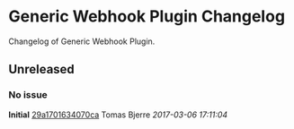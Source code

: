# Generic Webhook Plugin Changelog
Changelog of Generic Webhook Plugin.
## Unreleased
### No issue
**Initial**
[29a1701634070ca](https://github.com/jenkinsci/generic-webhook-trigger-plugin/commit/29a1701634070ca) Tomas Bjerre *2017-03-06 17:11:04*
